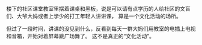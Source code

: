 楼下的社区课堂教室里摆着课桌和黑板，说是可以请有点学历的人给社区的文盲们、大爷大妈或者上学少的打工年轻人讲讲课，
算是一个文化活动的场所。

但过了一段时间，讲课的没见到什么，反看到每天一群大妈们用教室的电插上电视和音箱，开始对着屏幕跳广场舞了。
这不是真正的“文化活动”。
